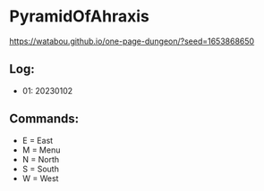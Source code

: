 # PyramidOfAhraxis
https://watabou.github.io/one-page-dungeon/?seed=1653868650

## Log:

* 01: 20230102

## Commands:

* E = East
* M = Menu
* N = North
* S = South
* W = West